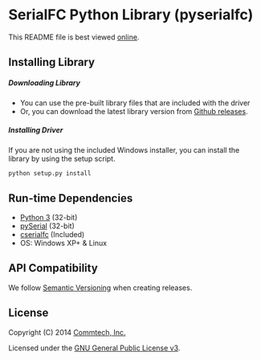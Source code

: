 # SerialFC Python Library (pyserialfc)
This README file is best viewed [online](http://github.com/commtech/pyserialfc/).

## Installing Library

##### Downloading Library
- You can use the pre-built library files that are included with the driver
- Or, you can download the latest library version from
[Github releases](https://github.com/commtech/pyserialfc/releases).


##### Installing Driver
If you are not using the included Windows installer, you can install the library
by using the setup script.

```
python setup.py install
```


## Run-time Dependencies
- [Python 3](http://www.python.org/download/) (32-bit)
- [pySerial](http://pyserial.sourceforge.net/) (32-bit)
- [cserialfc](https://github.com/commtech/cserialfc/) (Included)
- OS: Windows XP+ & Linux


## API Compatibility
We follow [Semantic Versioning](http://semver.org/) when creating releases.


## License

Copyright (C) 2014 [Commtech, Inc.](http://commtech-fastcom.com)

Licensed under the [GNU General Public License v3](http://www.gnu.org/licenses/gpl.txt).
